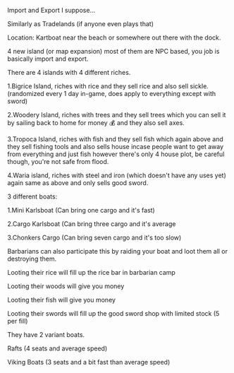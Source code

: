 Import and Export I suppose...

Similarly as Tradelands (if anyone even plays that)

Location:
Kartboat near the beach or somewhere out there with the dock.

4 new island (or map expansion) most of them are NPC based, you job is basically import and export.

There are 4 islands with 4 different riches.

1.Bigrice Island, riches with rice and they sell rice and also sell sickle. (randomized every 1 day in-game, does apply to everything except with sword)

2.Woodery Island, riches with trees and they sell trees which you can sell it by sailing back to home for money :moneybag: and they also sell axes.

3.Tropoca Island, riches with fish and they sell fish which again above and they sell fishing tools and also sells house incase people want to get away from everything
and just fish however there's only 4 house plot, be careful though, you're not safe from flood.

4.Waria island, riches with steel and iron (which doesn't have any uses yet) again same as above and only sells good sword.

3 different boats:

1.Mini Karlsboat (Can bring one cargo and it's fast)

2.Cargo Karlsboat (Can bring three cargo and it's average

3.Chonkers Cargo (Can bring seven cargo and it's too slow)

Barbarians can also participate this by raiding your boat and loot them all or destroying them.

Looting their rice will fill up the rice bar in barbarian camp

Looting their woods will give you money

Looting their fish will give you money

Looting their swords will fill up the good sword shop with limited stock (5 per fill)

They have 2 variant boats.

Rafts (4 seats and average speed)

Viking Boats (3 seats and a bit fast than average speed)
